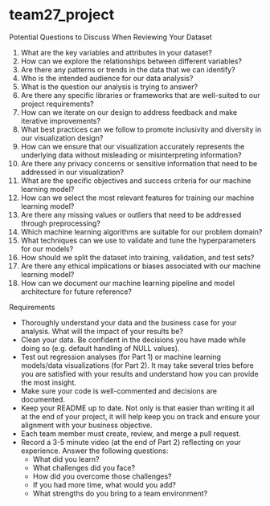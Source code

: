 # team27_project
Potential Questions to Discuss When Reviewing Your Dataset

1. What are the key variables and attributes in your dataset?
2. How can we explore the relationships between different variables?
3. Are there any patterns or trends in the data that we can identify?
4. Who is the intended audience for our data analysis?
5. What is the question our analysis is trying to answer?
6. Are there any specific libraries or frameworks that are well-suited to our project requirements?
7. How can we iterate on our design to address feedback and make iterative improvements?
8. What best practices can we follow to promote inclusivity and diversity in our visualization design?
9. How can we ensure that our visualization accurately represents the underlying data without misleading or misinterpreting information?
10. Are there any privacy concerns or sensitive information that need to be addressed in our visualization?
11. What are the specific objectives and success criteria for our machine learning model?
12. How can we select the most relevant features for training our machine learning model?
13. Are there any missing values or outliers that need to be addressed through preprocessing?
14. Which machine learning algorithms are suitable for our problem domain?
15. What techniques can we use to validate and tune the hyperparameters for our models?
16. How should we split the dataset into training, validation, and test sets?
17. Are there any ethical implications or biases associated with our machine learning model?
18. How can we document our machine learning pipeline and model architecture for future reference?

Requirements

- Thoroughly understand your data and the business case for your analysis. What will the impact of your results be?
- Clean your data. Be confident in the decisions you have made while doing so (e.g. default handling of NULL values).
- Test out regression analyses (for Part 1) or machine learning models/data visualizations (for Part 2). It may take several tries before you are satisfied with your results and understand how you can provide the most insight.
- Make sure your code is well-commented and decisions are documented.
- Keep your README up to date. Not only is that easier than writing it all at the end of your project, it will help keep you on track and ensure your alignment with your business objective.
- Each team member must create, review, and merge a pull request.
- Record a 3-5 minute video (at the end of Part 2) reflecting on your experience. Answer the following questions:
    - What did you learn?
    - What challenges did you face?
    - How did you overcome those challenges?
    - If you had more time, what would you add?
    - What strengths do you bring to a team environment?

